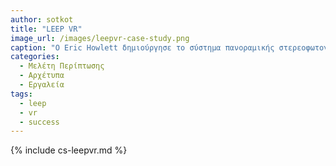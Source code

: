```yaml
---
author: sotkot
title: "LEEP VR"
image_url: /images/leepvr-case-study.png
caption: "Ο Eric Howlett δημιούργησε το σύστημα πανοραμικής στερεοφωτογραφίας ονόματι LEEP. Το LEEP παρουσιάστηκε για πρώτη φορά το 1984 και αποτέλεσε την πολυαναμενόμενη λύση στο πρόβλημα του στερεοσκοπικού παραθύρου."
categories:
  - Μελέτη Περίπτωσης
  - Αρχέτυπα
  - Εργαλεία
tags:
  - leep
  - vr
  - success
---
```


{% include cs-leepvr.md %}

